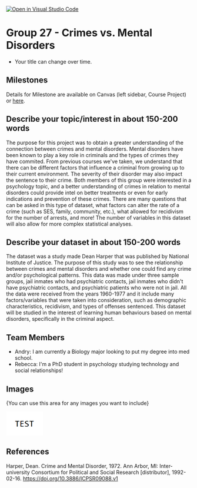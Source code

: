 [![Open in Visual Studio Code](https://classroom.github.com/assets/open-in-vscode-f059dc9a6f8d3a56e377f745f24479a46679e63a5d9fe6f495e02850cd0d8118.svg)](https://classroom.github.com/online_ide?assignment_repo_id=5861123&assignment_repo_type=AssignmentRepo)
# Group 27 - Crimes vs. Mental Disorders

- Your title can change over time.

## Milestones

Details for Milestone are available on Canvas (left sidebar, Course Project) or [here](https://firas.moosvi.com/courses/data301/project/milestone01.html).

## Describe your topic/interest in about 150-200 words

The purpose for this project was to obtain a greater understanding of the connection between crimes and mental disorders. Mental disorders have been known to play a key role in criminals and the types of crimes they have commited. From previous courses we've taken, we understand that there can be different factors that influence a criminal from growing up to their current environment. The severity of their disorder may also impact the sentence to their crime. Both members of this group were interested in a psychology topic, and a better understanding of crimes in relation to mental disorders could provide intel on better treatments or even for early indications and prevention of these crimes. There are many questions that can be asked in this type of dataset, what factors can alter the rate of a crime (such as SES, family, community, etc.), what allowed for recidivism for the number of arrests, and more! The number of variables in this dataset will also allow for more complex statistical analyses. 

## Describe your dataset in about 150-200 words

The dataset was a study made Dean Harper that was published by National Institute of Justice. The purpose of this study was to see the relationship between crimes and mental disorders and whether one could find any crime and/or psychological patterns. This data was made under three sample groups, jail inmates who had psychiatric contacts, jail inmates who didn't have psychiatric contacts, and psychiatric patients who were not in jail. All the data were received from the years 1960-1977 and it include many factors/variables that were taken into consideration, such as demographic characteristics, recidivism, and types of offenses sentenced. This dataset will be studied in the interest of learning human behaviours based on mental disorders, specifically in the criminal aspect. 

## Team Members

- Andry: I am currently a Biology major looking to put my degree into med school.
- Rebecca: I'm a PhD student in psychology studying technology and social relationships!

## Images

{You can use this area for any images you want to include}

<img src ="images/test.png" width="100px">

## References

Harper, Dean. Crime and Mental Disorder, 1972. Ann Arbor, MI: Inter-university Consortium for Political and Social Research [distributor], 1992-02-16. https://doi.org/10.3886/ICPSR09088.v1



